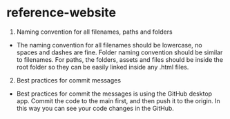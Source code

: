 # reference-website
1. Naming convention for all filenames, paths and folders 
- The naming convention for all filenames should be lowercase, no spaces and dashes are fine. Folder naming convention should be similar to filenames. For paths, the folders, assets and files should be inside the root folder so they can be easily linked inside any .html files.
2. Best practices for commit messages 
- Best practices for commit the messages is using the GitHub desktop app. Commit the code to the main first, and then push it to the origin. In this way you can see your code changes in the GitHub. 
